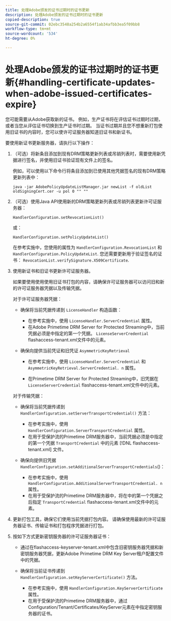 ```yaml
---
title: 处理Adobe颁发的证书过期时的证书更新
description: 处理Adobe颁发的证书过期时的证书更新
copied-description: true
source-git-commit: 02ebc3548a254b2a6554f1ab34afbb3ea5f09bb8
workflow-type: tm+mt
source-wordcount: '534'
ht-degree: 0%

---
```


# 处理Adobe颁发的证书过期时的证书更新{#handling-certificate-updates-when-adobe-issued-certificates-expire}

您可能需要从Adobe获取新的证书。 例如，生产证书将在评估证书过期时过期，或者当您从评估证书切换到生产证书时过期。 当证书过期并且您不想重新打包使用旧证书的内容时，您可以使许可证服务器知道旧证书和新证书。

要使用新证书更新服务器，请执行以下操作：

1. （可选）将新条目添加到现有DRM策略更新列表或吊销列表时，需要使用新凭据进行签名，并使用旧证书验证现有文件上的签名。

   例如，可以使用以下命令行将条目添加到已使用其他凭据签名的现有DRM策略更新列表中：

   ```
   java -jar AdobePolicyUpdateListManager.jar newList -f oldList oldSigningCert.cer -u pol 0 "" ""
   ```

1. （可选）使用Java API使用新的DRM策略更新列表或吊销列表更新许可证服务器：

   ```
   HandlerConfiguration.setRevocationList() 
   ```

   或：

   ```
   HandlerConfiguration.setPolicyUpdateList()
   ```

   在参考实施中，您使用的属性为 `HandlerConfiguration.RevocationList` 和 `HandlerConfiguration.PolicyUpdateList`. 您还需要更新用于验证签名的证书： `RevocationList.verifySignature.X509Certificate`.

1. 使用新证书和旧证书更新许可证服务器。

   如果要使用使用使用旧证书打包的内容，请确保许可证服务器可以访问旧和新的许可证服务器凭据以及传输凭据。

   对于许可证服务器凭据：

   * 确保将当前凭据传递到 `LicenseHandler` 构造函数：

      * 在参考实施中，使用 `LicenseHandler.ServerCredential` 属性。
      * 在Adobe Primetime DRM Server for Protected Streaming中，当前凭据必须是中指定的第一个凭据。 `LicenseServerCredential` flashaccess-tenant.xml文件中的元素。

   * 确保向提供当前凭证和旧凭证 `AsymmetricKeyRetrieval`

      * 在参考实施中，使用 `LicenseHandler.ServerCredential` 和 `AsymmetricKeyRetrieval.ServerCredential. n` 属性。

      * 在Primetime DRM Server for Protected Streaming中，旧凭据在 `LicenseServerCredential` flashaccess-tenant.xml文件中的元素。

   对于传输凭据：

   * 确保将当前凭据传递到 `HandlerConfiguration.setServerTransportCredential()` 方法：

      * 在参考实施中，使用 `HandlerConfiguration.ServerTransportCredential` 属性。
      * 在用于受保护流的Primetime DRM服务器中，当前凭据必须是中指定的第一个凭据 `TransportCredential` 中的元素 [!DNL flashaccess-tenant.xml] 文件。

   * 确保向提供旧凭据 `HandlerConfiguration.setAdditionalServerTransportCredentials`()：

      * 在参考实施中，使用 `HandlerConfiguration.AdditionalServerTransportCredential. n` 属性。
      * 在用于受保护流的Primetime DRM服务器中，将在中的第一个凭据之后指定 `TransportCredential` flashaccess-tenant.xml文件中的元素。

1. 更新打包工具，确保它们使用当前凭据打包内容。 请确保使用最新的许可证服务器证书、传输证书和打包程序凭据进行打包。
1. 按如下方式更新密钥服务器的许可证服务器证书：

   * 通过在flashaccess-keyserver-tenant.xml中包含旧密钥服务器凭据和新密钥服务器凭据，更新Adobe Primetime DRM Key Server租户配置文件中的凭据。
   * 确保将当前证书传递到 `HandlerConfiguration.setKeyServerCertificate()` 方法。

      * 在参考实施中，使用 `HandlerConfiguration.KeyServerCertificate` 属性。
      * 在用于受保护流的Primetime DRM服务器中，通过Configuration/Tenant/Certificates/KeyServer元素在中指定密钥服务器的证书。
